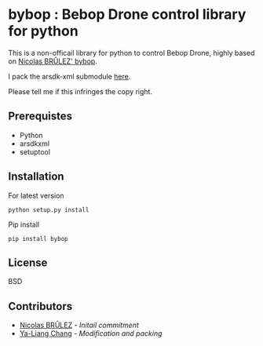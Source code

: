 # bybop : Bebop Drone control library for python

This is a non-officail library for python to control Bebop Drone, highly based on [Nicolas BRÛLEZ' bybop](https://github.com/N-Bz/bybop).

I pack the arsdk-xml submodule [here](https://github.com/amjltc295/arsdkxml).

Please tell me if this infringes the copy right.

## Prerequistes

* Python
* arsdkxml
* setuptool

## Installation

For latest version
```
python setup.py install
```

Pip install
```
pip install bybop
```

## License

BSD

## Contributors

* [Nicolas BRÛLEZ](https://github.com/N-Bz) - *Initail commitment*
* [Ya-Liang Chang](https://github.com/amjltc295) - *Modification and packing*

